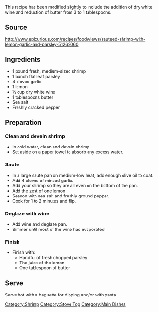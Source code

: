 This recipe has been modified slightly to include the addition of dry
white wine and reduction of butter from 3 to 1 tablespoons.

## Source

<http://www.epicurious.com/recipes/food/views/sauteed-shrimp-with-lemon-garlic-and-parsley-51262060>

## Ingredients

-   1 pound fresh, medium-sized shrimp
-   1 bunch flat leaf parsley
-   4 cloves garlic
-   1 lemon
-   ½ cup dry white wine
-   1 tablespoons butter
-   Sea salt
-   Freshly cracked pepper

## Preparation

### Clean and devein shrimp

-   In cold water, clean and devein shrimp.
-   Set aside on a paper towel to absorb any excess water.

### Saute

-   In a large saute pan on medium-low heat, add enough olive oil to
    coat.
-   Add 4 cloves of minced garlic.
-   Add your shrimp so they are all even on the bottom of the pan.
-   Add the zest of one lemon
-   Season with sea salt and freshly ground pepper.
-   Cook for 1 to 2 minutes and flip.

### Deglaze with wine

-   Add wine and deglaze pan.
-   Simmer until most of the wine has evaporated.

### Finish

-   Finish with:
    -   Handful of fresh chopped parsley
    -   The juice of the lemon
    -   One tablespoon of butter.

## Serve

Serve hot with a baguette for dipping and/or with pasta.

[Category:Shrimp](Category:Shrimp "wikilink") [Category:Stove
Top](Category:Stove_Top "wikilink") [Category:Main
Dishes](Category:Main_Dishes "wikilink")